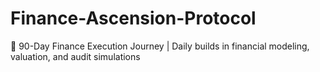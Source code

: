 # Finance-Ascension-Protocol
🚀 90-Day Finance Execution Journey | Daily builds in financial modeling, valuation, and audit simulations
